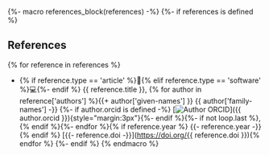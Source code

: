 {%- macro references_block(references) -%}
{%- if references is defined %}
## References

{% for reference in references %}
* {% if reference.type == 'article' %}📖{% elif reference.type == 'software' %}💻{%- endif %} {{ reference.title }}, {% for author in reference['authors'] %}{{+ author['given-names'] }} {{ author['family-names'] -}} {%- if author.orcid is defined -%} [![Author ORCID](./assets/img/orcid_16x16.webp)]({{ author.orcid }}){style="margin:3px"}{%- endif %}{%- if not loop.last %}, {% endif %}{%- endfor %}{% if reference.year %} {{- reference.year -}}{% endif %} [{{- reference.doi -}}](https://doi.org/{{ reference.doi }}){% endfor %}
{%- endif %}
{% endmacro %}